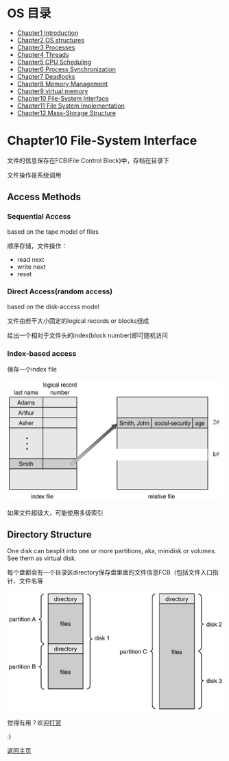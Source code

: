 # OS 目录

- [Chapter1 Introduction](Chapter1.md)
- [Chapter2 OS structures](Chapter2.md)
- [Chapter3 Processes](Chapter3.md)
- [Chapter4 Threads](Chapter4.md)
- [Chapter5 CPU Scheduling](Chapter5.md)
- [Chapter6 Process Synchronization](Chapter6.md)
- [Chapter7 Deadlocks](Chapter7.md)
- [Chapter8 Memory Management](Chapter8.md)
- [Chapter9 virtual memory](Chapter9.md)
- [Chapter10 File-System Interface](Chapter10.md)
- [Chapter11 File System Implementation](Chapter11.md)
- [Chapter12 Mass-Storage Structure](Chapter12.md)


# Chapter10 File-System Interface

文件的信息保存在FCB(File Control Block)中，存档在目录下

文件操作是系统调用

## Access Methods

### Sequential Access

based on the tape model of files

顺序存储，文件操作：
- read next
- write next
- reset

### Direct Access(random access)

based on the disk-access model

文件由若干大小固定的logical records or blocks组成

给出一个相对于文件头的index(block number)即可随机访问

### Index-based access

保存一个index file

![10-1](img/10-1.png)

如果文件超级大，可能使用多级索引

## Directory Structure

One disk can besplit into one or more partitions, aka, minidisk or volumes. See them as virtual disk.

每个盘都会有一个目录区directory保存盘里面的文件信息FCB（包括文件入口指针、文件名等

![10-2](img/10-2.png)


觉得有用？欢迎[打赏](../../../donate.md)

:)

[返回主页](../../../index.md)